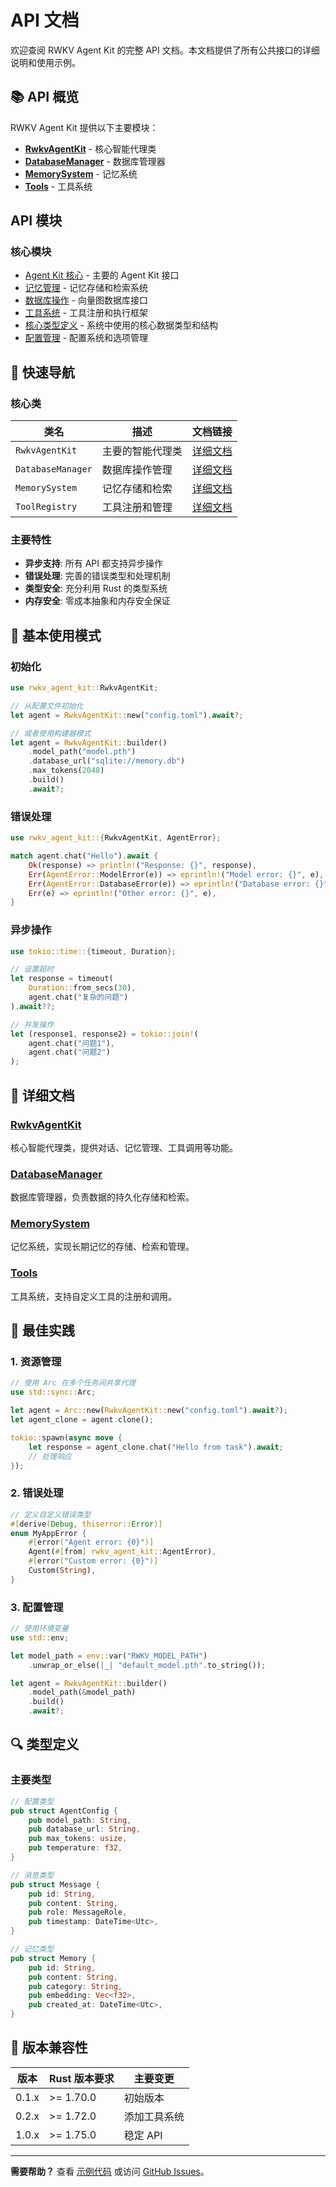 # API 文档

欢迎查阅 RWKV Agent Kit 的完整 API 文档。本文档提供了所有公共接口的详细说明和使用示例。

## 📚 API 概览

RWKV Agent Kit 提供以下主要模块：

- **[RwkvAgentKit](./agent-kit.md)** - 核心智能代理类
- **[DatabaseManager](./database.md)** - 数据库管理器
- **[MemorySystem](./memory.md)** - 记忆系统
- **[Tools](./tools.md)** - 工具系统

## API 模块

### 核心模块
- [Agent Kit 核心](./agent-kit.md) - 主要的 Agent Kit 接口
- [记忆管理](./memory.md) - 记忆存储和检索系统
- [数据库操作](./database.md) - 向量图数据库接口
- [工具系统](./tools.md) - 工具注册和执行框架
- [核心类型定义](./types.md) - 系统中使用的核心数据类型和结构
- [配置管理](./config.md) - 配置系统和选项管理

## 🚀 快速导航

### 核心类

| 类名 | 描述 | 文档链接 |
|------|------|----------|
| `RwkvAgentKit` | 主要的智能代理类 | [详细文档](./agent-kit.md) |
| `DatabaseManager` | 数据库操作管理 | [详细文档](./database.md) |
| `MemorySystem` | 记忆存储和检索 | [详细文档](./memory.md) |
| `ToolRegistry` | 工具注册和管理 | [详细文档](./tools.md) |

### 主要特性

- **异步支持**: 所有 API 都支持异步操作
- **错误处理**: 完善的错误类型和处理机制
- **类型安全**: 充分利用 Rust 的类型系统
- **内存安全**: 零成本抽象和内存安全保证

## 🔧 基本使用模式

### 初始化

```rust
use rwkv_agent_kit::RwkvAgentKit;

// 从配置文件初始化
let agent = RwkvAgentKit::new("config.toml").await?;

// 或者使用构建器模式
let agent = RwkvAgentKit::builder()
    .model_path("model.pth")
    .database_url("sqlite://memory.db")
    .max_tokens(2048)
    .build()
    .await?;
```

### 错误处理

```rust
use rwkv_agent_kit::{RwkvAgentKit, AgentError};

match agent.chat("Hello").await {
    Ok(response) => println!("Response: {}", response),
    Err(AgentError::ModelError(e)) => eprintln!("Model error: {}", e),
    Err(AgentError::DatabaseError(e)) => eprintln!("Database error: {}", e),
    Err(e) => eprintln!("Other error: {}", e),
}
```

### 异步操作

```rust
use tokio::time::{timeout, Duration};

// 设置超时
let response = timeout(
    Duration::from_secs(30),
    agent.chat("复杂的问题")
).await??;

// 并发操作
let (response1, response2) = tokio::join!(
    agent.chat("问题1"),
    agent.chat("问题2")
);
```

## 📖 详细文档

### [RwkvAgentKit](./agent-kit.md)
核心智能代理类，提供对话、记忆管理、工具调用等功能。

### [DatabaseManager](./database.md)
数据库管理器，负责数据的持久化存储和检索。

### [MemorySystem](./memory.md)
记忆系统，实现长期记忆的存储、检索和管理。

### [Tools](./tools.md)
工具系统，支持自定义工具的注册和调用。

## 🎯 最佳实践

### 1. 资源管理

```rust
// 使用 Arc 在多个任务间共享代理
use std::sync::Arc;

let agent = Arc::new(RwkvAgentKit::new("config.toml").await?);
let agent_clone = agent.clone();

tokio::spawn(async move {
    let response = agent_clone.chat("Hello from task").await;
    // 处理响应
});
```

### 2. 错误处理

```rust
// 定义自定义错误类型
#[derive(Debug, thiserror::Error)]
enum MyAppError {
    #[error("Agent error: {0}")]
    Agent(#[from] rwkv_agent_kit::AgentError),
    #[error("Custom error: {0}")]
    Custom(String),
}
```

### 3. 配置管理

```rust
// 使用环境变量
use std::env;

let model_path = env::var("RWKV_MODEL_PATH")
    .unwrap_or_else(|_| "default_model.pth".to_string());

let agent = RwkvAgentKit::builder()
    .model_path(&model_path)
    .build()
    .await?;
```

## 🔍 类型定义

### 主要类型

```rust
// 配置类型
pub struct AgentConfig {
    pub model_path: String,
    pub database_url: String,
    pub max_tokens: usize,
    pub temperature: f32,
}

// 消息类型
pub struct Message {
    pub id: String,
    pub content: String,
    pub role: MessageRole,
    pub timestamp: DateTime<Utc>,
}

// 记忆类型
pub struct Memory {
    pub id: String,
    pub content: String,
    pub category: String,
    pub embedding: Vec<f32>,
    pub created_at: DateTime<Utc>,
}
```

## 📝 版本兼容性

| 版本 | Rust 版本要求 | 主要变更 |
|------|---------------|----------|
| 0.1.x | >= 1.70.0 | 初始版本 |
| 0.2.x | >= 1.72.0 | 添加工具系统 |
| 1.0.x | >= 1.75.0 | 稳定 API |

---

**需要帮助？** 查看 [示例代码](/examples/) 或访问 [GitHub Issues](https://github.com/Ai00-X/rwkv-agent-kit/issues)。